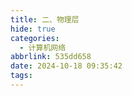 ```yaml
---
title: 二、物理层
hide: true
categories:
  - 计算机网络
abbrlink: 535dd658
date: 2024-10-18 09:35:42
tags:
---
```

